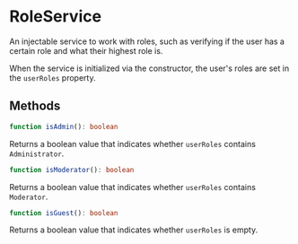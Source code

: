 # RoleService

An injectable service to work with roles, such as verifying if the user
has a certain role and what their highest role is.

When the service is initialized via the constructor, the user's roles are set in
the ``userRoles`` property.

## Methods
```typescript
function isAdmin(): boolean
```
Returns a boolean value that indicates whether ``userRoles`` contains ``Administrator``.

```typescript
function isModerator(): boolean
```
Returns a boolean value that indicates whether ``userRoles`` contains ``Moderator``.

```typescript
function isGuest(): boolean
```
Returns a boolean value that indicates whether ``userRoles`` is empty.